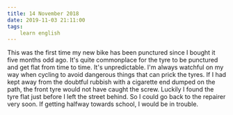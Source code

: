 ```yaml
---
title: 14 November 2018
date: 2019-11-03 21:11:00
tags:
    learn english
---
```


This was the first time my new bike has been punctured since I bought it  five months odd ago. It's quite commonplace for the tyre to be punctured and get flat from time to time. It's unpredictable. I'm always watchful on my way when cycling to avoid dangerous things that can prick the tyres. If I had kept away from the doubtful rubbish with a cigarette end dumped on the path, the front tyre would not have caught the screw. Luckily I found the tyre flat just before I left the street behind. So I could go back to the repairer very soon. If getting halfway towards school, I would be in trouble. 